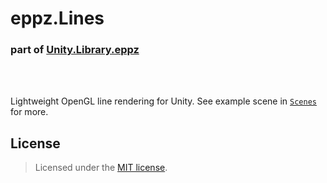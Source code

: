 # eppz.Lines
### part of [Unity.Library.eppz](https://github.com/eppz/Unity.Library.eppz)
<br />
<br />

Lightweight OpenGL line rendering for Unity. See example scene in [`Scenes`](Scenes) for more.

## License

> Licensed under the [MIT license](http://en.wikipedia.org/wiki/MIT_License).
